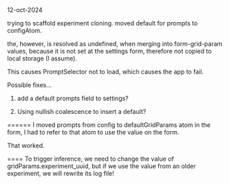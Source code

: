 12-oct-2024

trying to scaffold experiment cloning.
moved default for prompts to configAtom.

the, however, is resolved as undefined, when merging into form-grid-param values, because it is not set at the settings form, therefore not copied to local storage (I assume).

This causes PromptSelector not to load, which causes the app to fail.

Possible fixes...

1. add a default prompts field to settings?

2. Using nullish coalescence to insert a default?

======
I moved prompts from config to defaultGridParams atom
in the form, I had to refer to that atom to use the value on the form.

That worked.

====
To trigger inference, we need to change the value of gridParams.experiment_uuid, but if we use the value from an older experiment, we will rewrite its log file!
